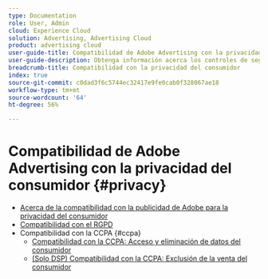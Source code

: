 ```yaml
---
type: Documentation
role: User, Admin
cloud: Experience Cloud
solution: Advertising, Advertising Cloud
product: advertising cloud
user-guide-title: Compatibilidad de Adobe Advertising con la privacidad del consumidor
user-guide-description: Obtenga información acerca los controles de seguridad y privacidad que proporciona Adobe Advertising para ayudar a los clientes anunciantes a cumplir con las leyes de privacidad del consumidor.
breadcrumb-title: Compatibilidad con la privacidad del consumidor
index: true
source-git-commit: c0dad3f6c5744ec32417e9fe0cab0f328067ae18
workflow-type: tm+mt
source-wordcount: '64'
ht-degree: 56%

---
```



# Compatibilidad de Adobe Advertising con la privacidad del consumidor {#privacy}

+ [Acerca de la compatibilidad con la publicidad de Adobe para la privacidad del consumidor](/help/privacy/home.md)
+ [Compatibilidad con el RGPD](/help/privacy/gdpr.md)
+ Compatibilidad con la CCPA {#ccpa}
   + [Compatibilidad con la CCPA: Acceso y eliminación de datos del consumidor](/help/privacy/ccpa/ccpa-access-delete.md)
   + [(Solo DSP) Compatibilidad con la CCPA: Exclusión de la venta del consumidor](/help/privacy/ccpa/ccpa-opt-out-of-sale.md)
